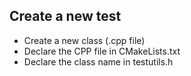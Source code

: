 
## Create a new test

- Create a new class (.cpp file)
- Declare the CPP file in CMakeLists.txt
- Declare the class name in testutils.h
